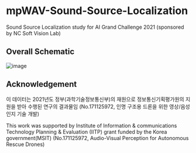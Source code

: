 # mpWAV-Sound-Source-Localization
Sound Source Localization study for AI Grand Challenge 2021 (sponsored by NC Soft Vision Lab)


## Overall Schematic
![image](https://user-images.githubusercontent.com/57610448/152844613-dd3eadf9-7b56-42ca-8a35-ae769b07972f.png)





## Acknowledgement 
이 데이터는 2021년도 정부(과학기술정보통신부)의 재원으로 정보통신기획평가원의 지원을 받아 수행된 연구의 결과물임 (No.171125972, 인명 구조용 드론을 위한 영상/음성 인지 기술 개발)

This work was supported by Institute of Information & communications Technology Planning & Evaluation (IITP) grant funded by the Korea government(MSIT) (No.171125972, Audio-Visual Perception for Autonomous Rescue Drones)
